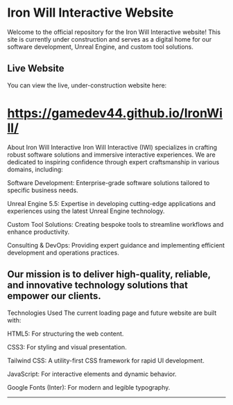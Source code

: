# Iron Will Interactive Website
Welcome to the official repository for the Iron Will Interactive website! This site is currently under construction and serves as a digital home for our software development, Unreal Engine, and custom tool solutions.

## Live Website
You can view the live, under-construction website here:
# https://gamedev44.github.io/IronWill/

About Iron Will Interactive
Iron Will Interactive (IWI) specializes in crafting robust software solutions and immersive interactive experiences. We are dedicated to inspiring confidence through expert craftsmanship in various domains, including:

Software Development: Enterprise-grade software solutions tailored to specific business needs.

Unreal Engine 5.5: Expertise in developing cutting-edge applications and experiences using the latest Unreal Engine technology.

Custom Tool Solutions: Creating bespoke tools to streamline workflows and enhance productivity.

Consulting & DevOps: Providing expert guidance and implementing efficient development and operations practices.

Our mission is to deliver high-quality, reliable, and innovative technology solutions that empower our clients.
---

Technologies Used
The current loading page and future website are built with:

HTML5: For structuring the web content.

CSS3: For styling and visual presentation.

Tailwind CSS: A utility-first CSS framework for rapid UI development.

JavaScript: For interactive elements and dynamic behavior.

Google Fonts (Inter): For modern and legible typography.

---
